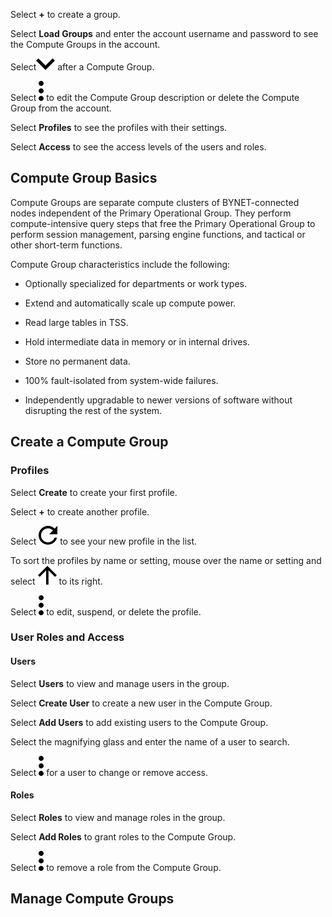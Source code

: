 
Select **+** to create a group.

Select **Load Groups** and enter the account username and password to see the Compute Groups in the account.

Select![""](Images/nib1653363623813.svg) after a Compute Group.

Select ![""](Images/zsz1597101912145.svg) to edit the Compute Group description or delete the Compute Group from the account.

Select **Profiles** to see the profiles with their settings.

Select **Access** to see the access levels of the users and roles.

## Compute Group Basics


Compute Groups are separate compute clusters of BYNET-connected nodes independent of the Primary Operational Group. They perform compute-intensive query steps that free the Primary Operational Group to perform session management, parsing engine functions, and tactical or other short-term functions.

Compute Group characteristics include the following:

-   Optionally specialized for departments or work types.

-   Extend and automatically scale up compute power.

-   Read large tables in TSS.

-   Hold intermediate data in memory or in internal drives.

-   Store no permanent data.

-   100% fault-isolated from system-wide failures.

-   Independently upgradable to newer versions of software without disrupting the rest of the system.


## Create a Compute Group


### Profiles


Select **Create** to create your first profile.

Select **+** to create another profile.

Select ![""](Images/xbq1653363531265.svg) to see your new profile in the list.

To sort the profiles by name or setting, mouse over the name or setting and select ![""](Images/xal1653363726292.svg) to its right.

Select ![""](Images/zsz1597101912145.svg) to edit, suspend, or delete the profile.

### User Roles and Access


#### Users


Select **Users** to view and manage users in the group.

Select **Create User** to create a new user in the Compute Group.

Select **Add Users** to add existing users to the Compute Group.

Select the magnifying glass and enter the name of a user to search.

Select ![""](Images/zsz1597101912145.svg) for a user to change or remove access.

#### Roles


Select **Roles** to view and manage roles in the group.

Select **Add Roles** to grant roles to the Compute Group.

Select ![""](Images/zsz1597101912145.svg) to remove a role from the Compute Group.

## Manage Compute Groups


